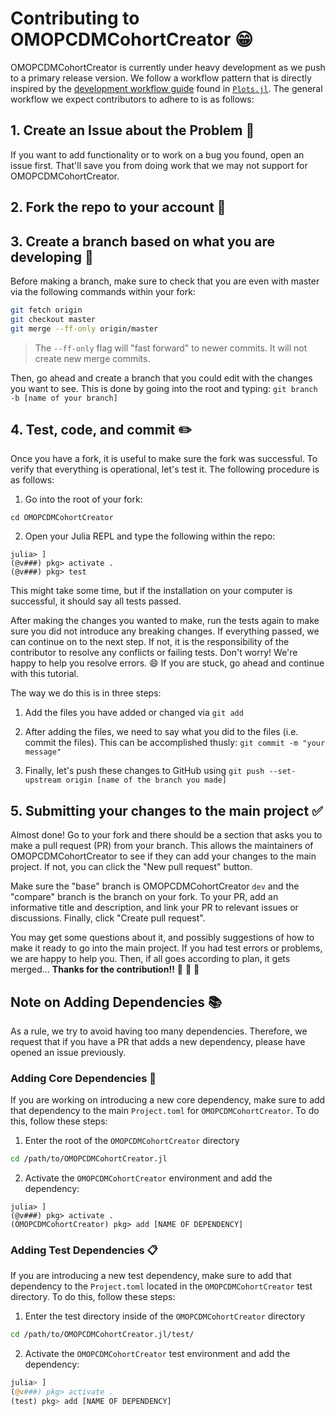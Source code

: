 # Contributing to OMOPCDMCohortCreator 😁

OMOPCDMCohortCreator is currently under heavy development as we push to a primary release version. 
We follow a workflow pattern that is directly inspired by the [development workflow guide](http://docs.juliaplots.org/latest/contributing/#Development-Workflow-1) found in [`Plots.jl`](https://github.com/JuliaPlots/Plots.jl).
The general workflow we expect contributors to adhere to is as follows:

## 1. Create an Issue about the Problem 📝

If you want to add functionality or to work on a bug you found, open an issue first.
That'll save you from doing work that we may not support for OMOPCDMCohortCreator.

## 2. Fork the repo to your account 🍴

## 3. Create a branch based on what you are developing 🌳

Before making a branch, make sure to check that you are even with master via the following commands within your fork:

```sh
git fetch origin
git checkout master
git merge --ff-only origin/master
```

> The `--ff-only` flag will "fast forward" to newer commits. It will not create new merge commits.

Then, go ahead and create a branch that you could edit with the changes you want to see.
This is done by going into the root and typing: `git branch -b [name of your branch]`

## 4. Test, code, and commit ✏️

Once you have a fork, it is useful to make sure the fork was successful.
To verify that everything is operational, let's test it.
The following procedure is as follows:

1. Go into the root of your fork:

`cd OMOPCDMCohortCreator`

2. Open your Julia REPL and type the following within the repo:

```julia-repl
julia> ]
(@v###) pkg> activate .
(@v###) pkg> test
```

This might take some time, but if the installation on your computer is successful, it should say all tests passed.

After making the changes you wanted to make, run the tests again to make sure you did not introduce any breaking changes.
If everything passed, we can continue on to the next step.
If not, it is the responsibility of the contributor to resolve any conflicts or failing tests.
Don't worry!
We're happy to help you resolve errors. 😄
If you are stuck, go ahead and continue with this tutorial.

The way we do this is in three steps:

1. Add the files you have added or changed via `git add` 

2. After adding the files, we need to say what you did to the files (i.e. commit the files). This can be accomplished thusly: `git commit -m "your message"` 

3. Finally, let's push these changes to GitHub using `git push --set-upstream origin [name of the branch you made]`

## 5. Submitting your changes to the main project ✅

Almost done! Go to your fork and there should be a section that asks you to make a pull request (PR) from your branch. This allows the maintainers of OMOPCDMCohortCreator to see if they can add your changes to the main project. If not, you can click the "New pull request" button.

Make sure the "base" branch is OMOPCDMCohortCreator `dev` and the "compare" branch is the branch on your fork. 
To your PR, add an informative title and description, and link your PR to relevant issues or discussions. 
Finally, click "Create pull request". 

You may get some questions about it, and possibly suggestions of how to make it ready to go into the main project. 
If you had test errors or problems, we are happy to help you. 
Then, if all goes according to plan, it gets merged... **Thanks for the contribution!!** 🎉 🎉 🎉

## Note on Adding Dependencies 📚

As a rule, we try to avoid having too many dependencies.
Therefore, we request that if you have a PR that adds a new dependency, please have opened an issue previously.

### Adding Core Dependencies 📒

If you are working on introducing a new core dependency, make sure to add that dependency to the main `Project.toml` for `OMOPCDMCohortCreator`.
To do this, follow these steps:

1. Enter the root of the `OMOPCDMCohortCreator` directory 

```sh
cd /path/to/OMOPCDMCohortCreator.jl
```

2. Activate the `OMOPCDMCohortCreator` environment and add the dependency:

```julia-repl
julia> ]
(@v###) pkg> activate .
(OMOPCDMCohortCreator) pkg> add [NAME OF DEPENDENCY]
```

### Adding Test Dependencies 📋

If you are  introducing a new test dependency, make sure to add that dependency to the `Project.toml` located in the `OMOPCDMCohortCreator` test directory.
To do this, follow these steps:

1. Enter the test directory inside of the `OMOPCDMCohortCreator` directory 

```sh
cd /path/to/OMOPCDMCohortCreator.jl/test/
```

2. Activate the `OMOPCDMCohortCreator` test environment and add the dependency:

```julia
julia> ]
(@v###) pkg> activate .
(test) pkg> add [NAME OF DEPENDENCY]
```
